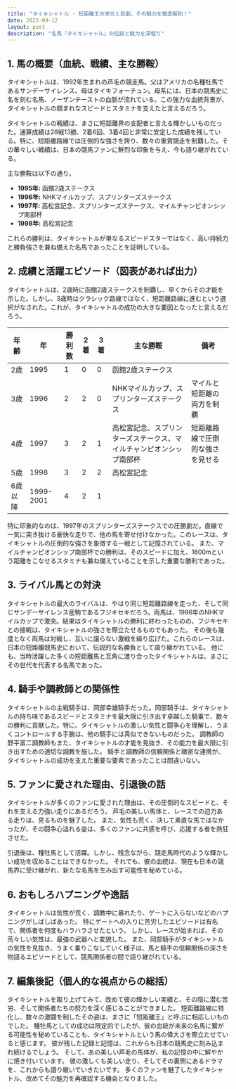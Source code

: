 ```yaml
---
title: "タイキシャトル - 短距離王の栄光と悲劇、その魅力を徹底解剖！"
date: 2025-09-12
layout: post
description: "名馬『タイキシャトル』の伝説と魅力を深堀り"
---
```


## 1. 馬の概要（血統、戦績、主な勝鞍）

タイキシャトルは、1992年生まれの芦毛の競走馬。父はアメリカの名種牡馬であるサンデーサイレンス、母はタイキフォーチュン。母系には、日本の競馬史に名を刻む名馬、ノーザンテーストの血脈が流れている。この強力な血統背景が、タイキシャトルの類まれなスピードとスタミナを支えたと言えるだろう。

タイキシャトルの戦績は、まさに短距離界の支配者と言える輝かしいものだった。通算成績は28戦13勝、2着6回、3着4回と非常に安定した成績を残している。特に、短距離路線では圧倒的な強さを誇り、数々の重賞競走を制覇した。その華々しい戦績は、日本の競馬ファンに鮮烈な印象を与え、今も語り継がれている。

主な勝鞍は以下の通り。

* **1995年:**  函館2歳ステークス
* **1996年:**  NHKマイルカップ、スプリンターズステークス
* **1997年:**  高松宮記念、スプリンターズステークス、マイルチャンピオンシップ南部杯
* **1998年:**  高松宮記念


これらの勝利は、タイキシャトルが単なるスピードスターではなく、高い持続力と勝負強さを兼ね備えた名馬であったことを証明している。


## 2. 成績と活躍エピソード（図表があれば出力）

タイキシャトルは、2歳時に函館2歳ステークスを制覇し、早くからその才能を示した。しかし、3歳時はクラシック路線ではなく、短距離路線に進むという選択がなされた。これが、タイキシャトルの成功の大きな要因となったと言えるだろう。

| 年齢 | 年  | 勝利数 | 2着 | 3着 | 主な勝鞍 | 備考 |
|---|---|---|---|---|---|---|
| 2歳 | 1995 | 1 | 0 | 0 | 函館2歳ステークス |  |
| 3歳 | 1996 | 2 | 2 | 0 | NHKマイルカップ、スプリンターズステークス | マイルと短距離の両方を制覇 |
| 4歳 | 1997 | 3 | 2 | 1 | 高松宮記念、スプリンターズステークス、マイルチャンピオンシップ南部杯 | 短距離路線で圧倒的な強さを見せる |
| 5歳 | 1998 | 3 | 2 | 2 | 高松宮記念 |  |
| 6歳以降 | 1999-2001 | 4 | 2 | 1 |  |  |


特に印象的なのは、1997年のスプリンターズステークスでの圧勝劇だ。直線で一気に突き抜ける豪快な走りで、他の馬を寄せ付けなかった。このレースは、タイキシャトルの圧倒的な強さを象徴する一戦として記憶されている。  また、マイルチャンピオンシップ南部杯での勝利は、そのスピードに加え、1600mという距離をこなせるスタミナも兼ね備えていることを示した重要な勝利であった。


## 3. ライバル馬との対決

タイキシャトルの最大のライバルは、やはり同じ短距離路線を走った、そして同じサンデーサイレンス産駒であるフジキセキだろう。両馬は、1996年のNHKマイルカップで激突。結果はタイキシャトルの勝利に終わったものの、フジキセキとの接戦は、タイキシャトルの強さを際立たせるものでもあった。  その後も幾度となく両馬は対戦し、互いに譲らない激戦を繰り広げた。これらのレースは、日本の短距離競馬史において、伝説的な名勝負として語り継がれている。  他にも、当時活躍した多くの短距離馬と互角に渡り合ったタイキシャトルは、まさにその世代を代表する名馬であった。


## 4. 騎手や調教師との関係性

タイキシャトルの主戦騎手は、岡部幸雄騎手だった。岡部騎手は、タイキシャトルの持ち味であるスピードとスタミナを最大限に引き出す卓越した騎乗で、数々の勝利に貢献した。特に、タイキシャトルの激しい気性と闘争心を理解し、うまくコントロールする手腕は、他の騎手には真似できないものだった。  調教師の野平富二調教師もまた、タイキシャトルの才能を見抜き、その能力を最大限に引き出すための適切な調教を施した。  騎手と調教師の信頼関係と緻密な連携が、タイキシャトルの成功を支えた重要な要素であったことは間違いない。


## 5. ファンに愛された理由、引退後の話

タイキシャトルが多くのファンに愛された理由は、その圧倒的なスピードと、それを支える力強い走りにあるだろう。  芦毛の美しい馬体と、レースでの迫力ある走りは、見るものを魅了した。  また、気性も荒く、決して素直な馬ではなかったが、その闘争心溢れる姿は、多くのファンに共感を呼び、応援する者を熱狂させた。

引退後は、種牡馬として活躍。しかし、残念ながら、競走馬時代のような輝かしい成功を収めることはできなかった。  それでも、彼の血統は、現在も日本の競馬界に受け継がれ、新たな名馬を生み出す可能性を秘めている。


## 6. おもしろハプニングや逸話

タイキシャトルは気性が荒く、調教中に暴れたり、ゲートに入らないなどのハプニングがしばしばあった。  特にゲートへの入りに苦労したエピソードは有名で、関係者を何度もハラハラさせたという。  しかし、レースが始まれば、その荒々しい気性は、最強の武器へと変貌した。  また、岡部騎手がタイキシャトルの気性を見抜き、うまく乗りこなしていく様子は、馬と騎手の信頼関係の深さを物語るエピソードとして、競馬関係者の間で語り継がれている。


## 7. 編集後記（個人的な視点からの総括）

タイキシャトルを取り上げてみて、改めて彼の輝かしい実績と、その陰に潜む苦労、そして関係者たちの努力を深く感じることができました。  短距離路線に特化し、数々の激闘を制したその姿は、まさに「短距離王」と呼ぶに相応しいものでした。  種牡馬としての成功は限定的でしたが、彼の血統が未来の名馬に繋がる可能性を秘めていることも、タイキシャトルという馬の偉大さを際立たせていると感じます。  彼が残した記録と記憶は、これからも日本の競馬史に刻み込まれ続けるでしょう。  そして、あの美しい芦毛の馬体が、私の記憶の中に鮮やかに焼き付いています。  彼の激しくも美しい走り、そしてその裏側にあるドラマを、これからも語り継いでいきたいです。  多くのファンを魅了したタイキシャトル、改めてその魅力を再確認する機会となりました。
